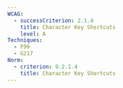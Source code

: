 ```yaml
---
WCAG:
  - successCriterion: 2.1.4
    title: Character Key Shortcuts
    level: A
Techniques:
  - F99
  - G217
Norm:
  - criterion: 9.2.1.4
    title: Character Key Shortcuts
---
```

